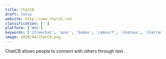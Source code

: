 ```yaml
---
title: ChatCB
draft: false 
website: http://www.chatcb.com
classification: ['']
platform: ['Web']
keywords: ['1freechat', 'azar', 'badoo', 'camsurf', 'chatous', 'chatrandom', 'chatroulette', 'chatxp', 'faceflow', 'koo_chat', 'lovoo', 'liveeds', 'meetme', 'meowchat', 'nickego', 'omegle', 'promegle', 'shagle', 'skout', 'softros_lan_messenger', 'tinychat', 'tea_orbit']
image: 2020/04/ChatCB.png
---
```

ChatCB allows people to connect with others through text.